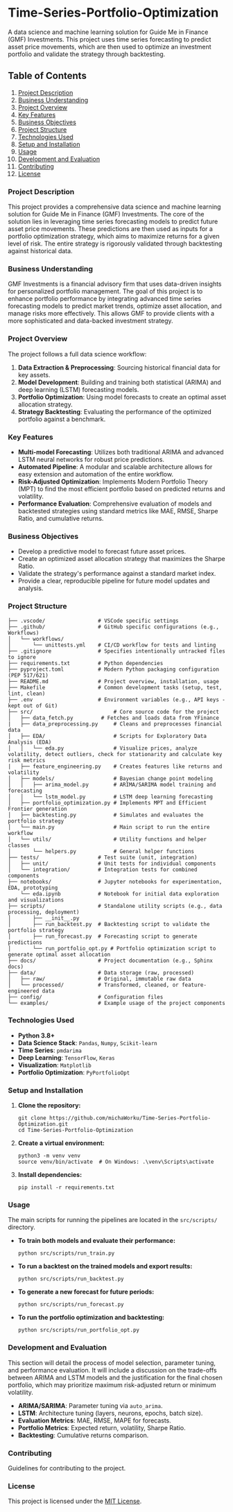 # **Time-Series-Portfolio-Optimization**

A data science and machine learning solution for Guide Me in Finance (GMF) Investments. This project uses time series forecasting to predict asset price movements, which are then used to optimize an investment portfolio and validate the strategy through backtesting.

## **Table of Contents**

1. [Project Description](https://www.google.com/search?q=%23project-description)
2. [Business Understanding](https://www.google.com/search?q=%23business-understanding)
3. [Project Overview](https://www.google.com/search?q=%23project-overview)
4. [Key Features](https://www.google.com/search?q=%23key-features)
5. [Business Objectives](https://www.google.com/search?q=%23business-objectives)
6. [Project Structure](https://www.google.com/search?q=%23project-structure)
7. [Technologies Used](https://www.google.com/search?q=%23technologies-used)
8. [Setup and Installation](https://www.google.com/search?q=%23setup-and-installation)
9. [Usage](https://www.google.com/search?q=%23usage)
10. [Development and Evaluation](https://www.google.com/search?q=%23development-and-evaluation)
11. [Contributing](https://www.google.com/search?q=%23contributing)
12. [License](https://www.google.com/search?q=%23license)

### **Project Description**

This project provides a comprehensive data science and machine learning solution for Guide Me in Finance (GMF) Investments. The core of the solution lies in leveraging time series forecasting models to predict future asset price movements. These predictions are then used as inputs for a portfolio optimization strategy, which aims to maximize returns for a given level of risk. The entire strategy is rigorously validated through backtesting against historical data.

### **Business Understanding**

GMF Investments is a financial advisory firm that uses data-driven insights for personalized portfolio management. The goal of this project is to enhance portfolio performance by integrating advanced time series forecasting models to predict market trends, optimize asset allocation, and manage risks more effectively. This allows GMF to provide clients with a more sophisticated and data-backed investment strategy.

### **Project Overview**

The project follows a full data science workflow:

1. **Data Extraction & Preprocessing**: Sourcing historical financial data for key assets.
2. **Model Development**: Building and training both statistical (ARIMA) and deep learning (LSTM) forecasting models.
3. **Portfolio Optimization**: Using model forecasts to create an optimal asset allocation strategy.
4. **Strategy Backtesting**: Evaluating the performance of the optimized portfolio against a benchmark.

### **Key Features**

- **Multi-model Forecasting**: Utilizes both traditional ARIMA and advanced LSTM neural networks for robust price predictions.
- **Automated Pipeline**: A modular and scalable architecture allows for easy extension and automation of the entire workflow.
- **Risk-Adjusted Optimization**: Implements Modern Portfolio Theory (MPT) to find the most efficient portfolio based on predicted returns and volatility.
- **Performance Evaluation**: Comprehensive evaluation of models and backtested strategies using standard metrics like MAE, RMSE, Sharpe Ratio, and cumulative returns.

### **Business Objectives**

- Develop a predictive model to forecast future asset prices.
- Create an optimized asset allocation strategy that maximizes the Sharpe Ratio.
- Validate the strategy's performance against a standard market index.
- Provide a clear, reproducible pipeline for future model updates and analysis.

### **Project Structure**

```
├── .vscode/                 # VSCode specific settings
├── .github/                 # GitHub specific configurations (e.g., Workflows)
│   └── workflows/
│       └── unittests.yml    # CI/CD workflow for tests and linting
├── .gitignore               # Specifies intentionally untracked files to ignore
├── requirements.txt         # Python dependencies
├── pyproject.toml           # Modern Python packaging configuration (PEP 517/621)
├── README.md                # Project overview, installation, usage
├── Makefile                 # Common development tasks (setup, test, lint, clean)
├── .env                     # Environment variables (e.g., API keys - kept out of Git)
├── src/                          # Core source code for the project
│   ├── data_fetch.py         # Fetches and loads data from YFinance
|   ├── data_preprocessing.py     # Cleans and preprocesses financial data
│   ├── EDA/                      # Scripts for Exploratory Data Analysis (EDA)
│   │   └── eda.py                # Visualize prices, analyze volatility, detect outliers, check for stationarity and calculate key risk metrics   
|   ├── feature_engineering.py    # Creates features like returns and volatility
│   ├── models/                   # Bayesian change point modeling
│   │   ├── arima_model.py        # ARIMA/SARIMA model training and forecasting
│   │   └── lstm_model.py         # LSTM deep learning forecasting
│   ├── portfolio_optimization.py # Implements MPT and Efficient Frontier generation
│   ├── backtesting.py            # Simulates and evaluates the portfolio strategy
│   └── main.py                   # Main script to run the entire workflow
│   └── utils/                    # Utility functions and helper classes
│       └── helpers.py            # General helper functions
├── tests/                   # Test suite (unit, integration)
│   ├── unit/                # Unit tests for individual components
│   └── integration/         # Integration tests for combined components
├── notebooks/               # Jupyter notebooks for experimentation, EDA, prototyping
    └── eda.ipynb            # Notebook for initial data exploration and visualizations
├── scripts/                 # Standalone utility scripts (e.g., data processing, deployment)
│       ├── __init__.py
│       ├── run_backtest.py  # Backtesting script to validate the portfolio strategy
│       ├── run_forecast.py  # Forecasting script to generate predictions
│       └── run_portfolio_opt.py # Portfolio optimization script to generate optimal asset allocation
├── docs/                    # Project documentation (e.g., Sphinx docs)
├── data/                    # Data storage (raw, processed)
│   ├── raw/                 # Original, immutable raw data
│   └── processed/           # Transformed, cleaned, or feature-engineered data
├── config/                  # Configuration files
└── examples/                # Example usage of the project components
```

### **Technologies Used**

- **Python 3.8+**
- **Data Science Stack**: `Pandas`, `Numpy`, `Scikit-learn`
- **Time Series**: `pmdarima`
- **Deep Learning**: `TensorFlow`, `Keras`
- **Visualization**: `Matplotlib`
- **Portfolio Optimization**: `PyPortfolioOpt`

### **Setup and Installation**

1. **Clone the repository:**
    
    ```
    git clone https://github.com/michaWorku/Time-Series-Portfolio-Optimization.git
    cd Time-Series-Portfolio-Optimization
    
    ```
    
2. **Create a virtual environment:**
    
    ```
    python3 -m venv venv
    source venv/bin/activate  # On Windows: .\venv\Scripts\activate
    
    ```
    
3. **Install dependencies:**
    
    ```
    pip install -r requirements.txt
    
    ```
    

### **Usage**

The main scripts for running the pipelines are located in the `src/scripts/` directory.

- **To train both models and evaluate their performance:**
    
    ```
    python src/scripts/run_train.py
    
    ```
    
- **To run a backtest on the trained models and export results:**
    
    ```
    python src/scripts/run_backtest.py
    
    ```
    
- **To generate a new forecast for future periods:**
    
    ```
    python src/scripts/run_forecast.py
    
    ```
    
- **To run the portfolio optimization and backtesting:**
    
    ```
    python src/scripts/run_portfolio_opt.py
    
    ```
    

### **Development and Evaluation**

This section will detail the process of model selection, parameter tuning, and performance evaluation. It will include a discussion on the trade-offs between ARIMA and LSTM models and the justification for the final chosen portfolio, which may prioritize maximum risk-adjusted return or minimum volatility.

- **ARIMA/SARIMA**: Parameter tuning via `auto_arima`.
- **LSTM**: Architecture tuning (layers, neurons, epochs, batch size).
- **Evaluation Metrics**: MAE, RMSE, MAPE for forecasts.
- **Portfolio Metrics**: Expected return, volatility, Sharpe Ratio.
- **Backtesting**: Cumulative returns comparison.

### **Contributing**

Guidelines for contributing to the project.

### **License**

This project is licensed under the [MIT License](https://www.google.com/search?q=LICENSE).
